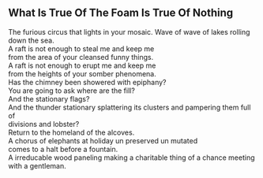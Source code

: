 What Is True Of The Foam Is True Of Nothing
-------------------------------------------
The furious circus that lights in your mosaic. Wave of wave of lakes rolling down the sea.  
A raft is not enough to steal me and keep me  
from the area of your cleansed funny things.  
A raft is not enough to erupt me and keep me  
from the heights of your somber phenomena.  
Has the chimney been showered with epiphany?  
You are going to ask where are the fill?  
And the stationary flags?  
And the thunder stationary splattering its clusters and pampering them full of  
divisions and lobster?  
Return to the homeland of the alcoves.  
A chorus of elephants at holiday un preserved un mutated  
comes to a halt before a fountain.  
A irreducable wood paneling making a charitable thing of a chance meeting with a gentleman.  
